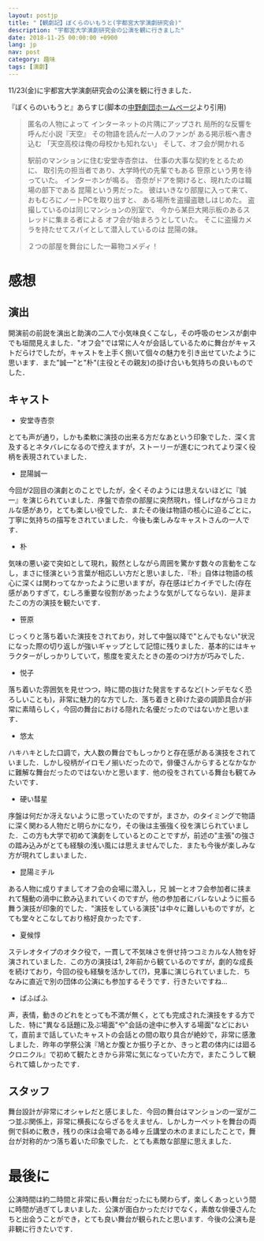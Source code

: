 ```yaml
---
layout: postjp
title: "【観劇記】ぼくらのいもうと(宇都宮大学演劇研究会)"
description: "宇都宮大学演劇研究会の公演を観に行きました"
date: 2018-11-25 00:00:00 +0900
lang: jp
nav: post
category: 趣味
tags: [演劇]
---
```


11/23(金)に宇都宮大学演劇研究会の公演を観に行きました．

『ぼくらのいもうと』あらすじ(脚本の[中野劇団ホームページ](http://nakanogekidan.com/plays/g06/)より引用)

> 匿名の人物によって
> インターネットの片隅にアップされ
> 局所的な反響を呼んだ小説『天空』
> その物語を読んだ一人のファンが
> ある掲示板へ書き込む
> 「天空高校は俺の母校かも知れない」
> そして、オフ会が開かれる
> 
> 駅前のマンションに住む安堂寺杏奈は、
> 仕事の大事な契約をとるために、
> 取引先の担当者であり、大学時代の先輩でもある
> 笹原という男を待っていた。
> インターホンが鳴る。
> 杏奈がドアを開けると、現れたのは職場の部下である
> 昆陽という男だった。
> 彼はいきなり部屋に入って来て、
> おもむろにノートPCを取り出すと、
> ある場所を盗撮盗聴しはじめた。
> 盗撮しているのは同じマンションの別室で、
> 今から某巨大掲示板のあるスレッドに集まる者による
> オフ会が始まろうとしていた。
> そこに盗撮カメラを持たせてスパイとして潜入しているのは
> 昆陽の妹。
> 
> ２つの部屋を舞台にした一幕物コメディ！

# 感想

## 演出

開演前の前説を演出と助演の二人で小気味良くこなし，その呼吸のセンスが劇中でも垣間見えました．"オフ会"では常に人々が会話しているために舞台がキャストだらけでしたが，キャストを上手く捌いて個々の魅力を引き出せていたように思います．また"誠一"と"朴"(主役とその親友)の掛け合いも気持ちの良いものでした．

## キャスト

- 安堂寺杏奈

とても声が通り，しかも柔軟に演技の出来る方だなあという印象でした．深く言及するとネタバレになるので控えますが，ストーリーが進むにつれてより深く役柄を表現されていました．

- 昆陽誠一

今回が2回目の演劇とのことでしたが，全くそのようには思えないほどに『誠一』を演じられていました．序盤で杏奈の部屋に突然現れ，怪しげながらコミカルな感があり，とても楽しい役でした．またその後は物語の核心に迫るごとに，丁寧に気持ちの描写をされていました．今後も楽しみなキャストさんの一人です．

- 朴

気味の悪い姿で突如として現れ，毅然としながら周囲を驚かす数々の言動をこなし，まさに怪演という言葉が相応しい方だと思いました．『朴』自体は物語の核心に深くは関わってなかったように思いますが，存在感はピカイチでした(存在感がありすぎて，むしろ重要な役割があったような気がしてならない)．是非またこの方の演技を観たいです．

- 笹原

じっくりと落ち着いた演技をされており，対して中盤以降で"とんでもない"状況になった際の切り返しが強いギャップとして記憶に残りました．基本的にはキャラクターがしっかりしていて，態度を変えたときの差のつけ方が巧みでした．

- 悦子

落ち着いた雰囲気を見せつつ，時に間の抜けた発言をするなど(トンデモなく恐ろしいことも)，非常に魅力的な方でした．落ち着きと砕けた姿の調節具合が非常に素晴らしく，今回の舞台における隠れた名優だったのではないかと思います．

- 悠太

ハキハキとした口調で，大人数の舞台でもしっかりと存在感がある演技をされていました．しかし役柄がイロモノ揃いだったので，俳優さんからするとなかなかに難解な舞台だったのではないかと思います．他の役をされている舞台も観てみたいです．

- 硬い彗星

序盤は何だか冴えないように思っていたのですが，まさか，のタイミングで物語に深く関わる人物だと明らかになり，その後は主張強く役を演じられていました．この方も大学で初めて演劇をしているとのことですが，前述の"主張"の強さの踏み込みがとても経験の浅い風には思えませんでした．またも今後が楽しみな方が現れてしまいました．

- 昆陽ミチル

ある人物に成りすましてオフ会の会場に潜入し，兄 誠一とオフ会参加者に挟まれて騒動の渦中に飲み込まれていくのですが，他の参加者にバレないように振る舞う演技が印象的でした．"演技をしている演技"は中々に難しいものですが，とても堂々とこなしており格好良かったです．

- 夏候惇

ステレオタイプのオタク役で，一貫して不気味さを併せ持つコミカルな人物を好演されていました．この方の演技は1, 2年前から観ているのですが，劇的な成長を続けており，今回の役も経験を活かして(?)，見事に演じられていました．ちなみに直近で別の団体の公演にも参加するそうです．行きたいですね...

- ぱふぱふ

声，表情，動きのどれをとっても不満が無く，とても完成された演技をする方でした．特に"異なる話題に及ぶ場面"や"会話の途中に参入する場面"などにおいて，直前まで話していたキャストの会話との間の取り具合が絶妙で，非常に感激しました．昨年の学祭公演『鳩とか腹とか振り子とか、きっと君の体内には廻るクロニクル』で初めて観たときから非常に気になっていた方で，またこうして観られて嬉しかったです．

## スタッフ

舞台設計が非常にオシャレだと感じました．今回の舞台はマンションの一室が二つ並ぶ関係上，非常に横長にならざるをえません．しかしカーペットを舞台の両側で斜めに敷き，残りの床は会場である峰ヶ丘講堂の木のままにしたことで，舞台が対称的かつ落ち着いた印象でした．とても素敵な部屋に思えました．

# 最後に

公演時間は約二時間と非常に長い舞台だったにも関わらず，楽しくあっという間に時間が過ぎてしまいました．公演が面白かっただけでなく，素敵な俳優さんたちと出会うことができ，とても良い舞台が観られたと思います．今後の公演も是非観に行きたいです．

